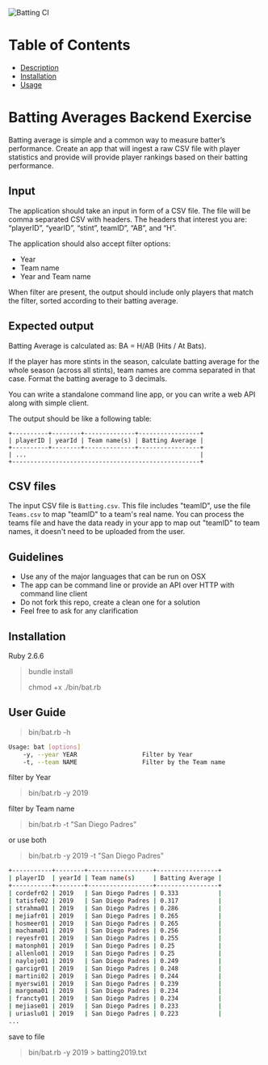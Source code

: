 ![Batting CI](https://github.com/mpakus/batting/workflows/Batting%20CI/badge.svg)

Table of Contents
=================

  * [Description](#batting-averages-backend-exercise)
  * [Installation](#installation)
  * [Usage](#user-guide)

# Batting Averages Backend Exercise

Batting average is simple and a common way to measure batter’s performance.
Create an app that will ingest a raw CSV file with player statistics and
provide will provide player rankings based on their batting performance.

## Input

The application should take an input in form of a CSV file. The file will be
comma separated CSV with headers. The headers that interest you are: “playerID”,
“yearID”, “stint”, teamID”, “AB”, and “H”.

The application should also accept filter options:
- Year
- Team name
- Year and Team name

When filter are present, the output should include only players that match
the filter, sorted according to their batting average.


## Expected output

Batting Average is calculated as: BA = H/AB (Hits / At Bats).

If the player has more stints in the season, calculate batting average for the
whole season (across all stints), team names are comma separated in that case.
Format the batting average to 3 decimals.

You can write a standalone command line app, or you can write a web API along
with simple client.

The output should be like a following table:

```
+----------+--------+--------------+-----------------+
| playerID | yearId | Team name(s) | Batting Average |
+----------+--------+--------------+-----------------+
| ...                                                |
+----------------------------------------------------+
```


## CSV files

The input CSV file is `Batting.csv`. This file includes "teamID", use the
file `Teams.csv` to map "teamID" to a team's real name. You can process the
teams file and have the data ready in your app to map out "teamID" to team
names, it doesn't need to be uploaded from the user.


## Guidelines

* Use any of the major languages that can be run on OSX
* The app can be command line or provide an API over HTTP with command line
  client
* Do not fork this repo, create a clean one for a solution
* Feel free to ask for any clarification


## Installation

Ruby 2.6.6

> bundle install
>
> chmod +x ./bin/bat.rb

## User Guide

 > bin/bat.rb -h
```bash
Usage: bat [options]
    -y, --year YEAR                  Filter by Year
    -t, --team NAME                  Filter by the Team name
```

filter by Year
> bin/bat.rb -y 2019

filter by Team name
> bin/bat.rb -t "San Diego Padres"

or use both
> bin/bat.rb -y 2019 -t "San Diego Padres"
```bash
+-----------+--------+------------------+-----------------+
| playerID  | yearId | Team name(s)     | Batting Average |
+-----------+--------+------------------+-----------------+
| cordefr02 | 2019   | San Diego Padres | 0.333           |
| tatisfe02 | 2019   | San Diego Padres | 0.317           |
| strahma01 | 2019   | San Diego Padres | 0.286           |
| mejiafr01 | 2019   | San Diego Padres | 0.265           |
| hosmeer01 | 2019   | San Diego Padres | 0.265           |
| machama01 | 2019   | San Diego Padres | 0.256           |
| reyesfr01 | 2019   | San Diego Padres | 0.255           |
| matonph01 | 2019   | San Diego Padres | 0.25            |
| allenlo01 | 2019   | San Diego Padres | 0.25            |
| naylojo01 | 2019   | San Diego Padres | 0.249           |
| garcigr01 | 2019   | San Diego Padres | 0.248           |
| martini02 | 2019   | San Diego Padres | 0.244           |
| myerswi01 | 2019   | San Diego Padres | 0.239           |
| margoma01 | 2019   | San Diego Padres | 0.234           |
| francty01 | 2019   | San Diego Padres | 0.234           |
| mejiase01 | 2019   | San Diego Padres | 0.233           |
| uriaslu01 | 2019   | San Diego Padres | 0.223           |
...
```

save to file
> bin/bat.rb -y 2019 > batting2019.txt

